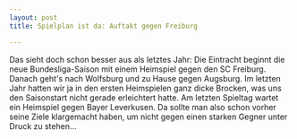 ```yaml
---
layout: post
title: Spielplan ist da: Auftakt gegen Freiburg

---
```


Das sieht doch schon besser aus als letztes Jahr: Die Eintracht beginnt die neue Bundesliga-Saison mit einem Heimspiel gegen den SC Freiburg. Danach geht's nach Wolfsburg und zu Hause gegen Augsburg. Im letzten Jahr hatten wir ja in den ersten Heimspielen ganz dicke Brocken, was uns den Saisonstart nicht gerade erleichtert hatte. Am letzten Spieltag wartet ein Heimspiel gegen Bayer Leverkusen. Da sollte man also schon vorher seine Ziele klargemacht haben, um nicht gegen einen starken Gegner unter Druck zu stehen...



